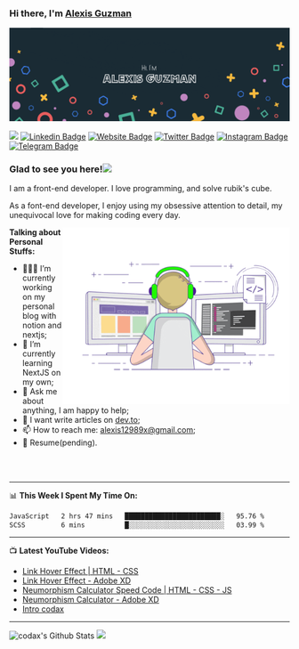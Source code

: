 ### Hi there, I'm <a href="https://notion-blog-five-theta.vercel.app/" target="_blank">Alexis Guzman</a> 
<a href="https://codax.vercel.app/" target="_blank">
  <img alt="Codax image" src="https://github.com/a12989x/a12989x/blob/master/GitHubHeader.png?raw=true" />
</a>

![](https://visitor-badge.glitch.me/badge?page_id=a12989x.a12989x)
[![Linkedin Badge](https://img.shields.io/badge/-LinkedIn-0e76a8?style=flat-square&logo=Linkedin&logoColor=white)](https://linkedin.com/in/codax/)
[![Website Badge](https://img.shields.io/badge/Website-3b5998?style=flat-square&logo=google-chrome&logoColor=white)](https://notion-blog-five-theta.vercel.app/)
[![Twitter Badge](https://img.shields.io/badge/-Twitter-00acee?style=flat-square&logo=Twitter&logoColor=white)](https://twitter.com/__codax__)
[![Instagram Badge](https://img.shields.io/badge/-Instagram-e4405f?style=flat-square&logo=Instagram&logoColor=white)](https://www.instagram.com/_codax_/)
[![Telegram Badge](https://img.shields.io/badge/-Telegram-0088cc?style=flat-square&logo=Telegram&logoColor=white)](https://t.me/A12989x)

### Glad to see you here!<img src="https://media.giphy.com/media/hvRJCLFzcasrR4ia7z/giphy.gif" width="25px">

I am a front-end developer. I love programming, and solve rubik's cube.

As a font-end developer, I enjoy using my obsessive attention to detail, my unequivocal love for making coding every day.

<img align="right" alt="GIF" src="https://github.com/a12989x/a12989x/blob/master/coding.gif?raw=true" width="408" height="318" />

**Talking about Personal Stuffs:**

- 👨🏻‍💻 I’m currently working on my personal blog with notion and nextjs;
- 🚀 I’m currently learning NextJS on my own;
- 💬 Ask me about anything, I am happy to help;
- 📝 I want write articles on [dev.to](https://dev.to/_codax_);
- 📫 How to reach me: alexis12989x@gmail.com;
- 📝 Resume[]()(pending).

<br />
<br />

---

📊 **This Week I Spent My Time On:**

<!--START_SECTION:waka-->
```text
JavaScript   2 hrs 47 mins   ████████████████████████░   95.76 % 
SCSS         6 mins          █░░░░░░░░░░░░░░░░░░░░░░░░   03.99 % 
```
<!--END_SECTION:waka-->

---

📺 **Latest YouTube Videos:**

<!-- YOUTUBE:START -->
- [Link Hover Effect | HTML - CSS](https://www.youtube.com/watch?v=nb5wd62jUh0)
- [Link Hover Effect - Adobe XD](https://www.youtube.com/watch?v=ciC_EjSkWFY)
- [Neumorphism Calculator Speed Code | HTML - CSS - JS](https://www.youtube.com/watch?v=AKU27V5FSF8)
- [Neumorphism Calculator - Adobe XD](https://www.youtube.com/watch?v=bKsegqua680)
- [Intro codax](https://www.youtube.com/watch?v=Qx4UVNXBZlQ)
<!-- YOUTUBE:END -->

---

<p>
  <img height="180em" alt="codax's Github Stats" src="https://github-readme-stats.vercel.app/api?username=a12989x&show_icons=true&hide_border=true&&count_private=true&include_all_commits=true" />
  <img height="180em" src="https://github-readme-stats.vercel.app/api/top-langs/?username=a12989x&show_icons=true&hide_border=true&layout=compact&langs_count=8"/>
</p>

